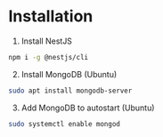 # Installation

1) Install NestJS

```bash
npm i -g @nestjs/cli
```

2) Install MongoDB (Ubuntu)

```bash
sudo apt install mongodb-server
```
3) Add MongoDB to autostart (Ubuntu)

```bash
sudo systemctl enable mongod
```